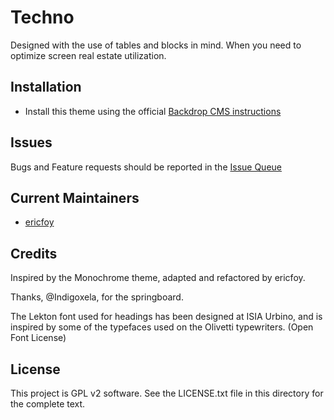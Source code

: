 # Techno

Designed with the use of tables and blocks in mind. When you need to optimize screen real estate utilization.


## Installation

- Install this theme using the official [Backdrop CMS instructions](https://backdropcms.org/guide/themes)


## Issues

Bugs and Feature requests should be reported in the [Issue Queue](https://github.com/backdrop-contrib/techno/issues)


## Current Maintainers

- [ericfoy](https://github.com/ericfoy)


## Credits

Inspired by the Monochrome theme, adapted and refactored by ericfoy.

Thanks, @Indigoxela, for the springboard.

The Lekton font used for headings has been designed at ISIA Urbino,
 and is inspired by some of the typefaces used on the Olivetti typewriters.
(Open Font License)


## License

This project is GPL v2 software. See the LICENSE.txt file in this directory for the complete text.
